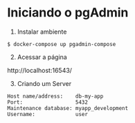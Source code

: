 # Iniciando o pgAdmin

1. Instalar ambiente

```
$ docker-compose up pgadmin-compose
```

2. Acessar a página

http://localhost:16543/


3. Criando um Server

```
Host name/address:    db-my-app
Port:                 5432
Maintenance database: myapp_development
Username:             user
```
